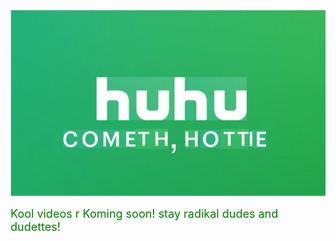 
<html>
<head>
<link rel="stylesheet" href="styles.css">
  </head>
  <body>
    <img src="huhu.jpg" />
      <p><font size="4"color="green">Kool videos r Koming soon! stay radikal dudes and dudettes!</font></p>
  
  </body>
